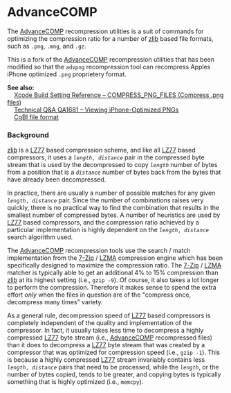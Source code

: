 # AdvanceCOMP



The [AdvanceCOMP][] recompression utilities is a suit of commands for optimizing the compression ratio for a number of [zlib][] based file formats, such as `.png`, `.mng`, and `.gz`.  

This is a fork of the [AdvanceCOMP][] recompression utilities that has been modified so that the `advpng` recompression tool can recompress Apples iPhone optimized `.png` proprietery format.

**See also:**<br />
&nbsp;&nbsp;&nbsp;&nbsp;[Xcode Build Setting Reference &ndash; COMPRESS_PNG_FILES (Compress .png files)](http://developer.apple.com/library/prerelease/ios/documentation/DeveloperTools/Reference/XcodeBuildSettingRef/1-Build_Setting_Reference/build_setting_ref.html#//apple_ref/doc/uid/TP40003931-CH3-SW6)<br />
&nbsp;&nbsp;&nbsp;&nbsp;[Technical Q&A QA1681 &ndash; Viewing iPhone-Optimized PNGs](http://developer.apple.com/library/prerelease/ios/#qa/qa1681/_index.html)<br />
&nbsp;&nbsp;&nbsp;&nbsp;[CgBI file format](http://iphonedevwiki.net/index.php/CgBI_file_format)


### Background

[zlib][] is a [LZ77][] based compression scheme, and like all [LZ77][] based compressors, it uses a <code><em>length</em>, <em>distance</em></code> pair in the compressed byte stream that is used by the decompressed to copy <code><em>length</em></code> number of bytes from a position that is a <code><em>distance</em></code> number of bytes back from the bytes that have already been decompressed.

In practice, there are usually a number of possible matches for any given <code><em>length</em>, <em>distance</em></code> pair.  Since the number of combinations raises very quickly, there is no practical way to find the combination that results in the smallest number of compressed bytes.  A number of heuristics are used by [LZ77][] based compressors, and the compression ratio achieved by a particular implementation is highly dependent on the <code><em>length</em>, <em>distance</em></code> search algorithm used.

The [AdvanceCOMP][] recompression tools use the search / match implementation from the [7-Zip][] / [LZMA][] compression engine which has been specifically designed to maximize the compression ratio.  The [7-Zip][] / [LZMA][] matcher is typically able to get an additional 4% to 15% compression than [zlib][] at its highest setting (i.e., `gzip -9`).  Of course, it also takes a lot longer to perform the compression.  Therefore it makes sense to spend the extra effort *only* when the files in question are of the "compress once, decompress many times" variety.

As a general rule, decompression speed of [LZ77][] based compressors is completely independent of the quality and implementation of the compressor.  In fact, it usually takes less time to decompress a highly compressed [LZ77][] byte stream (i.e., [AdvanceCOMP] recompressed files) than it does to decompress a [LZ77][] byte stream that was created by a compressor that was optimized for compression speed (i.e., `gzip -1`).  This is because a highly compressed [LZ77][] stream invariably contains less <code><em>length</em>, <em>distance</em></code> pairs that need to be processed, while the <code><em>length</em></code>, or the number of bytes copied, tends to be greater, and copying bytes is typically something that is highly optimized (i.e., `memcpy`).

[AdvanceCOMP]: http://advancemame.sourceforge.net/comp-readme.html
[zlib]: http://www.zlib.net/
[LZ77]: http://en.wikipedia.org/wiki/LZ77
[LZMA]: http://en.wikipedia.org/wiki/Lzma
[7-Zip]: http://en.wikipedia.org/wiki/7-Zip

